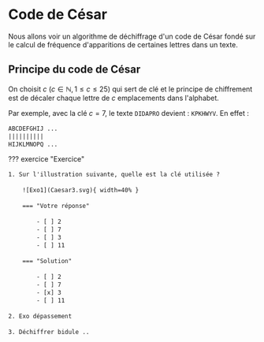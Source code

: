 # Code de César

Nous allons voir un algorithme de déchiffrage d'un code de César fondé sur le calcul de fréquence d'apparitions de certaines lettres dans un texte.

## Principe du code de César

On choisit $c$  ($c \in \mathbb{N}, 1 \leq c \leq 25$) qui sert de clé et le principe de chiffrement est de décaler chaque lettre de $c$ emplacements dans l'alphabet.

Par exemple, avec la clé $c=7$, le texte `DIDAPRO` devient : `KPKHWYV`. En effet :
```
ABCDEFGHIJ ...
||||||||||
HIJKLMNOPQ ...
```

??? exercice "Exercice"

    1. Sur l'illustration suivante, quelle est la clé utilisée ?

        ![Exo1](Caesar3.svg){ width=40% }

        === "Votre réponse"

            - [ ] 2  
            - [ ] 7
            - [ ] 3
            - [ ] 11

        === "Solution"

            - [ ] 2 
            - [ ] 7
            - [x] 3
            - [ ] 11

    2. Exo dépassement

    3. Déchiffrer bidule ..


